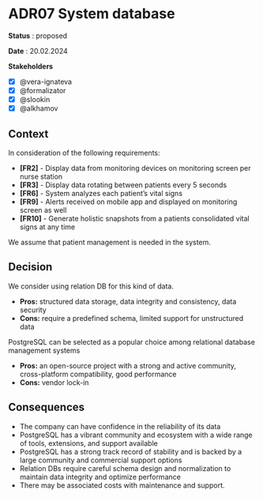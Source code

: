 # ADR07 System database

**Status** : proposed

**Date** : 20.02.2024

**Stakeholders**

- [x] @vera-ignateva
- [x] @formalizator
- [x] @slookin
- [x] @alkhamov

## Context

In consideration of the following requirements:

- **[FR2]** - Display data from monitoring devices on monitoring screen per nurse station
- **[FR3]** - Display data rotating between patients every 5 seconds
- **[FR6]** - System analyzes each patient’s vital signs
- **[FR9]** - Alerts received on mobile app and displayed on monitoring screen as well
- **[FR10]** - Generate holistic snapshots from a patients consolidated vital signs at any time

We assume that patient management is needed in the system.

## Decision

We consider using relation DB for this kind of data.

* **Pros:** structured data storage, data integrity and consistency, data security
* **Cons:** require a predefined schema, limited support for unstructured data

PostgreSQL can be selected as a popular choice among relational database management systems

* **Pros:** an open-source project with a strong and active community, cross-platform compatibility, good performance
* **Cons:** vendor lock-in

## Consequences

- The company can have confidence in the reliability of its data
- PostgreSQL has a vibrant community and ecosystem with a wide range of tools, extensions, and support available
- PostgreSQL has a strong track record of stability and is backed by a large community and commercial support options
- Relation DBs require careful schema design and normalization to maintain data integrity and optimize performance
- There may be associated costs with maintenance and support.
